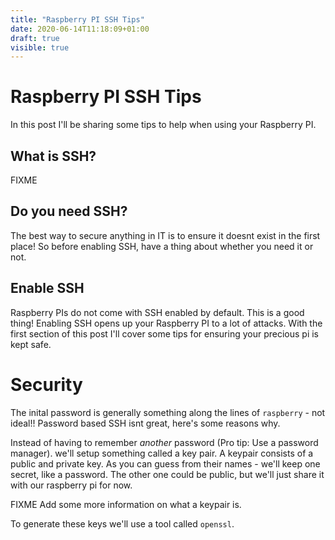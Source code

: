 ```yaml
---
title: "Raspberry PI SSH Tips"
date: 2020-06-14T11:18:09+01:00
draft: true
visible: true
---
```


# Raspberry PI SSH Tips

In this post I'll be sharing some tips to help when using your Raspberry PI.

## What is SSH?

FIXME

## Do you need SSH?

The best way to secure anything in IT is to ensure it doesnt exist in the first place! So before enabling SSH, have a thing about whether you need it or not.

## Enable SSH

Raspberry PIs do not come with SSH enabled by default. This is a good thing!
Enabling SSH opens up your Raspberry PI to a lot of attacks. With the first section of this post I'll cover some tips for ensuring your precious pi is kept safe.



# Security

The inital password is generally something along the lines of `raspberry` - not ideal!! Password based SSH isnt great, here's some reasons why.

Instead of having to remember *another* password (Pro tip: Use a password manager). we'll setup something called a key pair. A keypair consists of a public and private key. As you can guess from their names - we'll keep one secret, like a password. The other one could be public, but we'll just share it with our raspberry pi for now.

FIXME Add some more information on what a keypair is.

To generate these keys we'll use a tool called `openssl`.


